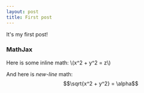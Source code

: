 ```yaml
---
layout: post
title: First post
---
```


It's my first post!

### MathJax

Here is some inline math: \\(x^2 + y^2 = z\\)

And here is *new-line* math: $$\sqrt{x^2 + y^2} = \alpha$$



